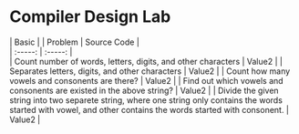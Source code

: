 # Compiler Design Lab

| Basic |
| 	Problem	 | 	Source Code	 | 	
| 	:-----:	 | 	:-----:	 | 	
| 	Count number of words, letters, digits, and other characters	| 	Value2	|
| 	Separates letters, digits, and other characters	| 	Value2	|
| 	Count how many vowels and consonents are there?	| 	Value2	|
| 	Find out which vowels and consonents are existed in the above string?	| 	Value2	|
| 	Divide the given string into two separete string, where one string only contains the words started with vowel, and other contains the words started with consonent.	| 	Value2	|
